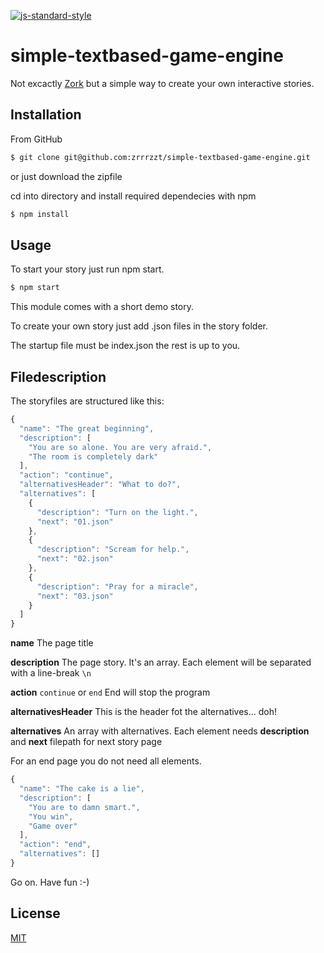 [![js-standard-style](https://img.shields.io/badge/code%20style-standard-brightgreen.svg?style=flat)](https://github.com/feross/standard)

# simple-textbased-game-engine

Not excactly [Zork](https://en.wikipedia.org/wiki/Zork) but a simple way to create your own interactive stories.

## Installation

From GitHub

```sh
$ git clone git@github.com:zrrrzzt/simple-textbased-game-engine.git
```

or just download the zipfile

cd into directory and install required dependecies with npm

```sh
$ npm install
```

## Usage

To start your story just run npm start.

```sh
$ npm start
```

This module comes with a short demo story.

To create your own story just add .json files in the story folder.

The startup file must be index.json the rest is up to you.

## Filedescription

The storyfiles are structured like this:


```javascript
{
  "name": "The great beginning",
  "description": [
    "You are so alone. You are very afraid.",
    "The room is completely dark"
  ],
  "action": "continue",
  "alternativesHeader": "What to do?",
  "alternatives": [
    {
      "description": "Turn on the light.",
      "next": "01.json"
    },
    {
      "description": "Scream for help.",
      "next": "02.json"
    },
    {
      "description": "Pray for a miracle",
      "next": "03.json"
    }
  ]
}
```

**name** The page title

**description** The page story. It's an array. Each element will be separated with a line-break ```\n```

**action** ```continue``` or ```end``` End will stop the program

**alternativesHeader** This is the header fot the alternatives... doh!

**alternatives** An array with alternatives. Each element needs **description** and **next** filepath for next story page

For an end page you do not need all elements.

```javascript
{
  "name": "The cake is a lie",
  "description": [
    "You are to damn smart.",
    "You win",
    "Game over"
  ],
  "action": "end",
  "alternatives": []
}
```

Go on. Have fun :-)

## License
[MIT](LICENSE)
